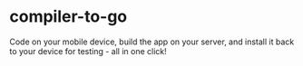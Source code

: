# compiler-to-go
Code on your mobile device, build the app on your server, and install it back to your device for testing - all in one click!
